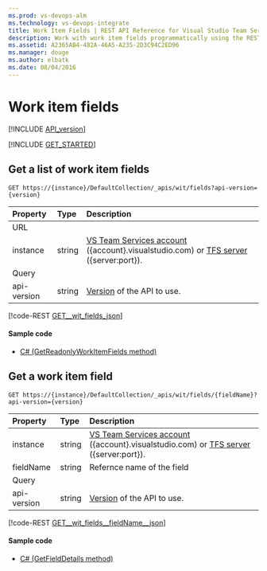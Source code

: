 ```yaml
---
ms.prod: vs-devops-alm
ms.technology: vs-devops-integrate
title: Work Item Fields | REST API Reference for Visual Studio Team Services and Team Foundation Server
description: Work with work item fields programmatically using the REST APIs for Visual Studio Team Services and Team Foundation Server. 
ms.assetid: A2365AB4-482A-46A5-A235-2D3C94C2ED96
ms.manager: douge
ms.author: elbatk
ms.date: 08/04/2016
---
```


# Work item fields
[!INCLUDE [API_version](../_data/version.md)]

[!INCLUDE [GET_STARTED](../_data/get-started.md)]

## Get a list of work item fields

```no-highlight
GET https://{instance}/DefaultCollection/_apis/wit/fields?api-version={version}
```

| Property  	| Type 		| Description 
|:--------------|:----------|:----------------------------
| URL
| instance      | string    | [VS Team Services account](/integrate/get-started/rest/basics.md#vs-team-services) ({account}.visualstudio.com) or [TFS server](/integrate/get-started/rest/basics.md#tfs) ({server:port}).
| Query
| api-version   | string    | [Version](../../get-started/rest/basics.md#versions) of the API to use.

[!code-REST [GET__wit_fields_json](./_data/fields/GET__wit_fields.json)]

#### Sample code

* [C# (GetReadonlyWorkItemFields method)](https://github.com/Microsoft/vsts-dotnet-samples/blob/master/Microsoft.TeamServices.Samples.Client/WorkItemTracking/FieldsSample.cs#L40)

## Get a work item field

```no-highlight
GET https://{instance}/DefaultCollection/_apis/wit/fields/{fieldName}?api-version={version}
```

| Property  	| Type 		| Description 
|:--------------|:----------|:----------------------------
| instance      | string    | [VS Team Services account](/integrate/get-started/rest/basics.md#vs-team-services) ({account}.visualstudio.com) or [TFS server](/integrate/get-started/rest/basics.md#tfs) ({server:port}).
| fieldName     | string    | Refernce name of the field
| Query
| api-version   | string    | [Version](../../get-started/rest/basics.md#versions) of the API to use.

[!code-REST [GET__wit_fields__fieldName__json](./_data/fields/GET__wit_fields__fieldName_.json)]

#### Sample code

* [C# (GetFieldDetails method)](https://github.com/Microsoft/vsts-dotnet-samples/blob/master/Microsoft.TeamServices.Samples.Client/WorkItemTracking/FieldsSample.cs#L40)
